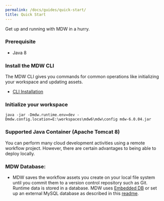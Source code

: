 ```yaml
---
permalink: /docs/guides/quick-start/
title: Quick Start
---
```

Get up and running with MDW in a hurry.

### Prerequisite
  - Java 8
  
### Install the MDW CLI
  The MDW CLI gives you commands for common operations like initializing your workspace and updating assets. 
   - [CLI Installation](../cli)
  
### Initialize your workspace
```
java -jar -Dmdw.runtime.env=dev -Dmdw.config.location=E:\workspaces\mdw6\mdw\config mdw-6.0.04.jar
```
  
### Supported Java Container (Apache Tomcat 8)  
You can perform many cloud development activities using a remote workflow project.  However, there are certain advantages to being able to deploy locally.  

### MDW Database:
- MDW saves the workflow assets you create on your local file system until you commit them to a version control repository such as Git.  Runtime data is stored in a database. MDW uses [Embedded DB](https://github.com/CenturyLinkCloud/mdw/blob/master/mdw-workflow/assets/com/centurylink/mdw/db/readme.md) or set up an external MySQL database as described in this [readme](https://github.com/CenturyLinkCloud/mdw/blob/master/mdw/database/mysql/readme.txt).
